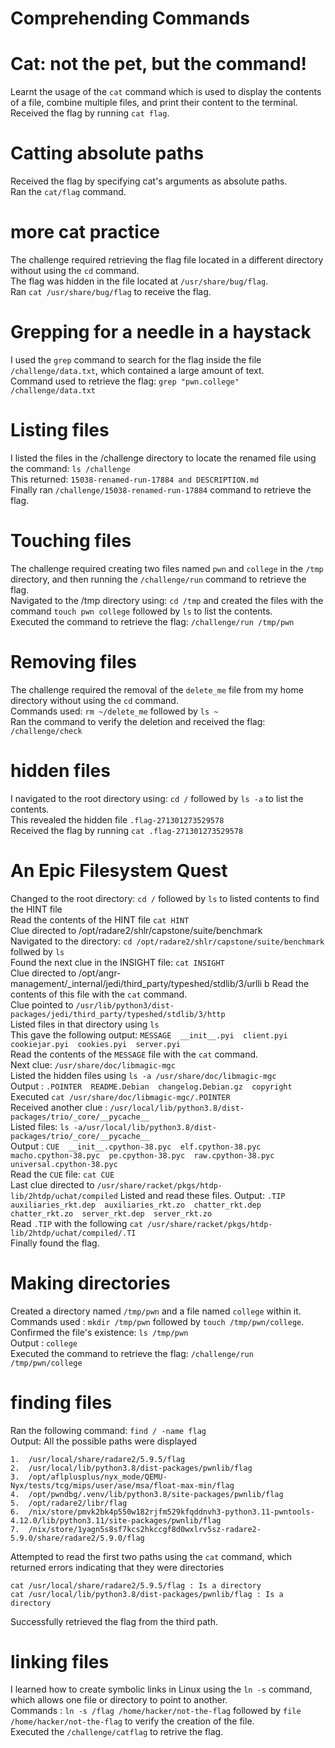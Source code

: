 # Comprehending Commands

# Cat: not the pet, but the command!  
Learnt the usage of the `cat` command which is used to display the contents of a file, combine multiple files, and print their content to the terminal.  
Received the flag by running `cat flag`.  

# Catting absolute paths
Received the flag by specifying cat's arguments as absolute paths.  
Ran the `cat/flag` command. 

# more cat practice
The challenge required retrieving the flag file located in a different directory without using the `cd` command.  
The flag was hidden in the file located at `/usr/share/bug/flag`.  
Ran `cat /usr/share/bug/flag` to receive the flag.

# Grepping for a needle in a haystack
I used the `grep` command to search for the flag inside the file `/challenge/data.txt`, which contained a large amount of text.  
Command used to retrieve the flag: `grep "pwn.college" /challenge/data.txt`   

# Listing files
I listed the files in the /challenge directory to locate the renamed file using the command: `ls /challenge`  
This returned: `15038-renamed-run-17884 and DESCRIPTION.md`  
Finally ran `/challenge/15038-renamed-run-17884` command to retrieve the flag.  

# Touching files
The challenge required creating two files named `pwn` and `college` in the `/tmp` directory, and then running the `/challenge/run` command to retrieve the flag.  
Navigated to the /tmp directory using: `cd /tmp` and created the files with the command `touch pwn college` followed by `ls` to list the contents.  
Executed the command to retrieve the flag: `/challenge/run /tmp/pwn`  

# Removing files
The challenge required the removal of the `delete_me` file from my home directory without using the `cd` command.  
Commands used: `rm ~/delete_me` followed by `ls ~`  
Ran the command to verify the deletion and received the flag: `/challenge/check`  

# hidden files
I navigated to the root directory using: `cd /` followed by `ls -a` to list the contents.  
This revealed the hidden file `.flag-271301273529578`  
Received the flag by running `cat .flag-271301273529578`

# An Epic Filesystem Quest
Changed to the root directory: `cd /` followed by `ls` to listed contents to find the HINT file  
Read the contents of the HINT file `cat HINT`  
Clue directed to /opt/radare2/shlr/capstone/suite/benchmark  
Navigated to the directory: `cd /opt/radare2/shlr/capstone/suite/benchmark` follwed by `ls`   
Found the next clue in the INSIGHT file: `cat INSIGHT`    
Clue directed to /opt/angr-management/_internal/jedi/third_party/typeshed/stdlib/3/urlli b
Read the contents of this file with the `cat` command.  
Clue pointed to `/usr/lib/python3/dist-packages/jedi/third_party/typeshed/stdlib/3/http`  
Listed files in that directory using `ls`  
This gave the following output: `MESSAGE  __init__.pyi  client.pyi  cookiejar.pyi  cookies.pyi  server.pyi`  
Read the contents of the `MESSAGE` file with the `cat` command.  
Next clue: `/usr/share/doc/libmagic-mgc`  
Listed the hidden files using `ls -a /usr/share/doc/libmagic-mgc`  
Output : `.POINTER  README.Debian  changelog.Debian.gz  copyright`  
Executed `cat /usr/share/doc/libmagic-mgc/.POINTER`  
Received another clue : `/usr/local/lib/python3.8/dist-packages/trio/_core/__pycache__`  
Listed files: `ls -a/usr/local/lib/python3.8/dist-packages/trio/_core/__pycache__`   
Output : `CUE  __init__.cpython-38.pyc  elf.cpython-38.pyc  macho.cpython-38.pyc  pe.cpython-38.pyc  raw.cpython-38.pyc  universal.cpython-38.pyc`  
Read the `CUE` file: `cat CUE`  
Last clue directed to `/usr/share/racket/pkgs/htdp-lib/2htdp/uchat/compiled`
Listed and read these files.
Output: `.TIP  auxiliaries_rkt.dep  auxiliaries_rkt.zo  chatter_rkt.dep  chatter_rkt.zo  server_rkt.dep  server_rkt.zo`  
Read `.TIP` with the following `cat /usr/share/racket/pkgs/htdp-lib/2htdp/uchat/compiled/.TI`    
Finally found the flag. 

# Making directories 
Created a directory named `/tmp/pwn` and a file named `college` within it.  
Commands used : `mkdir /tmp/pwn` followed by `touch /tmp/pwn/college`.  
Confirmed the file's existence: `ls /tmp/pwn`  
Output : `college`  
Executed the command to retrieve the flag: `/challenge/run /tmp/pwn/college`  

# finding files
Ran the following command: `find / -name flag`  
Output: All the possible paths were displayed  
```
1.  /usr/local/share/radare2/5.9.5/flag
2.  /usr/local/lib/python3.8/dist-packages/pwnlib/flag
3.  /opt/aflplusplus/nyx_mode/QEMU-Nyx/tests/tcg/mips/user/ase/msa/float-max-min/flag
4.  /opt/pwndbg/.venv/lib/python3.8/site-packages/pwnlib/flag
5.  /opt/radare2/libr/flag
6.  /nix/store/pmvk2bk4p550w182rjfm529kfqddnvh3-python3.11-pwntools-4.12.0/lib/python3.11/site-packages/pwnlib/flag
7.  /nix/store/1yagn5s8sf7kcs2hkccgf8d0wxlrv5sz-radare2-5.9.0/share/radare2/5.9.0/flag
```
Attempted to read the first two paths using the `cat` command, which returned errors indicating that they were directories  
```
cat /usr/local/share/radare2/5.9.5/flag : Is a directory
cat /usr/local/lib/python3.8/dist-packages/pwnlib/flag : Is a directory
```
Successfully retrieved the flag from the third path.

# linking files
I learned how to create symbolic links in Linux using the `ln -s` command, which allows one file or directory to point to another.  
Commands : `ln -s /flag /home/hacker/not-the-flag` followed by `file /home/hacker/not-the-flag` to verify the creation of the file.  
Executed the `/challenge/catflag` to retrive the flag.

























